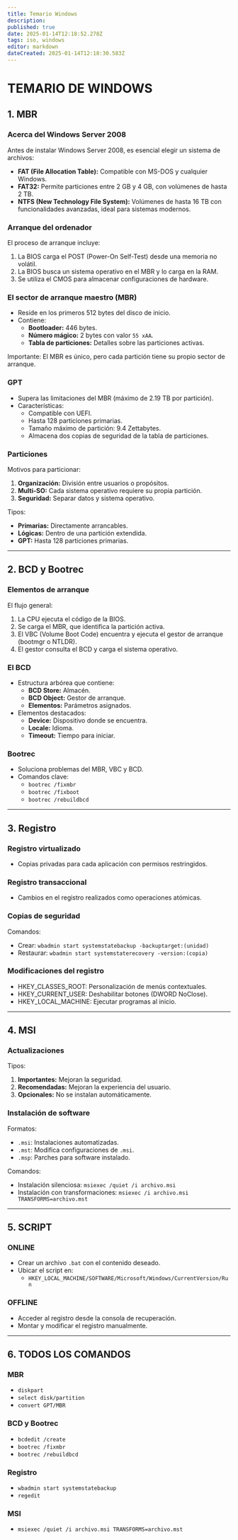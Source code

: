 ```yaml
---
title: Temario Windows
description: 
published: true
date: 2025-01-14T12:18:52.278Z
tags: iso, windows
editor: markdown
dateCreated: 2025-01-14T12:18:30.583Z
---
```


# TEMARIO DE WINDOWS



## 1. MBR

### Acerca del Windows Server 2008
Antes de instalar Windows Server 2008, es esencial elegir un sistema de archivos:
- **FAT (File Allocation Table):** Compatible con MS-DOS y cualquier Windows.
- **FAT32:** Permite particiones entre 2 GB y 4 GB, con volúmenes de hasta 2 TB.
- **NTFS (New Technology File System):** Volúmenes de hasta 16 TB con funcionalidades avanzadas, ideal para sistemas modernos.

### Arranque del ordenador
El proceso de arranque incluye:
1. La BIOS carga el POST (Power-On Self-Test) desde una memoria no volátil.
2. La BIOS busca un sistema operativo en el MBR y lo carga en la RAM.
3. Se utiliza el CMOS para almacenar configuraciones de hardware.

### El sector de arranque maestro (MBR)
- Reside en los primeros 512 bytes del disco de inicio.
- Contiene:
  - **Bootloader:** 446 bytes.
  - **Número mágico:** 2 bytes con valor `55 xAA`.
  - **Tabla de particiones:** Detalles sobre las particiones activas.

Importante: El MBR es único, pero cada partición tiene su propio sector de arranque.

### GPT
- Supera las limitaciones del MBR (máximo de 2.19 TB por partición).
- Características:
  - Compatible con UEFI.
  - Hasta 128 particiones primarias.
  - Tamaño máximo de partición: 9.4 Zettabytes.
  - Almacena dos copias de seguridad de la tabla de particiones.

### Particiones
Motivos para particionar:
1. **Organización:** División entre usuarios o propósitos.
2. **Multi-SO:** Cada sistema operativo requiere su propia partición.
3. **Seguridad:** Separar datos y sistema operativo.

Tipos:
- **Primarias:** Directamente arrancables.
- **Lógicas:** Dentro de una partición extendida.
- **GPT:** Hasta 128 particiones primarias.

---

## 2. BCD y Bootrec

### Elementos de arranque
El flujo general:
1. La CPU ejecuta el código de la BIOS.
2. Se carga el MBR, que identifica la partición activa.
3. El VBC (Volume Boot Code) encuentra y ejecuta el gestor de arranque (bootmgr o NTLDR).
4. El gestor consulta el BCD y carga el sistema operativo.

### El BCD
- Estructura arbórea que contiene:
  - **BCD Store:** Almacén.
  - **BCD Object:** Gestor de arranque.
  - **Elementos:** Parámetros asignados.
- Elementos destacados:
  - **Device:** Dispositivo donde se encuentra.
  - **Locale:** Idioma.
  - **Timeout:** Tiempo para iniciar.

### Bootrec
- Soluciona problemas del MBR, VBC y BCD.
- Comandos clave:
  - `bootrec /fixmbr`
  - `bootrec /fixboot`
  - `bootrec /rebuildbcd`

---

## 3. Registro

### Registro virtualizado
- Copias privadas para cada aplicación con permisos restringidos.

### Registro transaccional
- Cambios en el registro realizados como operaciones atómicas.

### Copias de seguridad
Comandos:
- Crear: `wbadmin start systemstatebackup -backuptarget:(unidad)`
- Restaurar: `wbadmin start systemstaterecovery -version:(copia)`

### Modificaciones del registro
- HKEY_CLASSES_ROOT: Personalización de menús contextuales.
- HKEY_CURRENT_USER: Deshabilitar botones (DWORD NoClose).
- HKEY_LOCAL_MACHINE: Ejecutar programas al inicio.

---

## 4. MSI

### Actualizaciones
Tipos:
1. **Importantes:** Mejoran la seguridad.
2. **Recomendadas:** Mejoran la experiencia del usuario.
3. **Opcionales:** No se instalan automáticamente.

### Instalación de software
Formatos:
- `.msi`: Instalaciones automatizadas.
- `.mst`: Modifica configuraciones de `.msi`.
- `.msp`: Parches para software instalado.

Comandos:
- Instalación silenciosa: `msiexec /quiet /i archivo.msi`
- Instalación con transformaciones: `msiexec /i archivo.msi TRANSFORMS=archivo.mst`

---

## 5. SCRIPT

### ONLINE
- Crear un archivo `.bat` con el contenido deseado.
- Ubicar el script en:
  - `HKEY_LOCAL_MACHINE/SOFTWARE/Microsoft/Windows/CurrentVersion/Run`

### OFFLINE
- Acceder al registro desde la consola de recuperación.
- Montar y modificar el registro manualmente.

---

## 6. TODOS LOS COMANDOS

### MBR
- `diskpart`
- `select disk/partition`
- `convert GPT/MBR`

### BCD y Bootrec
- `bcdedit /create`
- `bootrec /fixmbr`
- `bootrec /rebuildbcd`

### Registro
- `wbadmin start systemstatebackup`
- `regedit`

### MSI
- `msiexec /quiet /i archivo.msi TRANSFORMS=archivo.mst`


